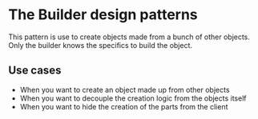 # The Builder design patterns

This pattern is use to create objects made from a bunch of other objects.
Only the builder knows the specifics to build the object.

## Use cases

- When you want to create an object made up from other objects
- When you want to decouple the creation logic from the objects itself
- When you want to hide the creation of the parts from the client